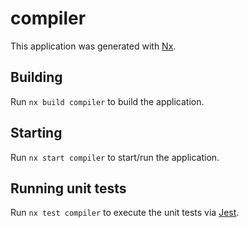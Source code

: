 # compiler

This application was generated with [Nx](https://nx.dev).

## Building

Run `nx build compiler` to build the application.

## Starting

Run `nx start compiler` to start/run the application.



## Running unit tests

Run `nx test compiler` to execute the unit tests via [Jest](https://jestjs.io).


